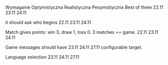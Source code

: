 Wymaganie				Optymistyczna				Realistyczna 					Pesymistyczna
Best of three 				22.11					23.11						24.11

it should ask who begins		22.11					23.11						24.11

Match gives points: win 3, draw 1, 
loss 0. 3 matches == game.		22.11					23.11						24.11

Game messages should have 		23.11					24.11						27.11
configurable target.

Language selection			23.11					24.11						27.11					



			
